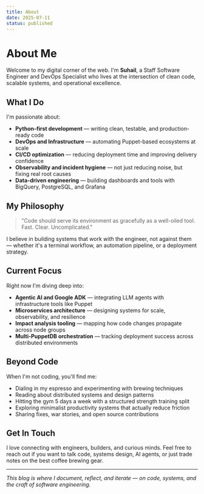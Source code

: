 ```yaml
---
title: About
date: 2025-07-11
status: published
---
```


# About Me

Welcome to my digital corner of the web. I'm **Suhail**, a Staff Software Engineer and DevOps Specialist who lives at the intersection of clean code, scalable systems, and operational excellence.

## What I Do

I'm passionate about:

- **Python-first development** — writing clean, testable, and production-ready code  
- **DevOps and Infrastructure** — automating Puppet-based ecosystems at scale  
- **CI/CD optimization** — reducing deployment time and improving delivery confidence  
- **Observability and incident hygiene** — not just reducing noise, but fixing real root causes  
- **Data-driven engineering** — building dashboards and tools with BigQuery, PostgreSQL, and Grafana  

## My Philosophy

> "Code should serve its environment as gracefully as a well-oiled tool. Fast. Clear. Uncomplicated."

I believe in building systems that work *with* the engineer, not against them — whether it's a terminal workflow, an automation pipeline, or a deployment strategy.

## Current Focus

Right now I'm diving deep into:

- **Agentic AI and Google ADK** — integrating LLM agents with infrastructure tools like Puppet  
- **Microservices architecture** — designing systems for scale, observability, and resilience  
- **Impact analysis tooling** — mapping how code changes propagate across node groups  
- **Multi-PuppetDB orchestration** — tracking deployment success across distributed environments  

## Beyond Code

When I'm not coding, you'll find me:

- Dialing in my espresso and experimenting with brewing techniques  
- Reading about distributed systems and design patterns  
- Hitting the gym 5 days a week with a structured strength training split  
- Exploring minimalist productivity systems that actually reduce friction  
- Sharing fixes, war stories, and open source contributions  

## Get In Touch

I love connecting with engineers, builders, and curious minds. Feel free to reach out if you want to talk code, systems design, AI agents, or just trade notes on the best coffee brewing gear.

---

*This blog is where I document, reflect, and iterate — on code, systems, and the craft of software engineering.*
